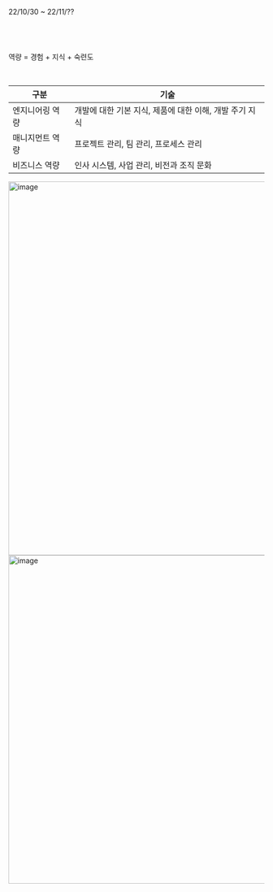22/10/30 ~ 22/11/??
# 
 <br/>

역량 = 경험 + 지식 + 숙련도

 <br/>

| 구분 | 기술 |
| --- | --- |
| 엔지니어링 역량 | 개발에 대한 기본 지식, 제품에 대한 이해, 개발 주기 지식 |
| 매니지먼트 역량 | 프로젝트 관리, 팀 관리, 프로세스 관리 |
| 비즈니스 역량 | 인사 시스템, 사업 관리, 비전과 조직 문화 |


<img width="736" alt="image" src="https://user-images.githubusercontent.com/50893303/199277476-415bc79b-774a-4ec1-8a35-90a1a613377b.png">
<img width="647" alt="image" src="https://user-images.githubusercontent.com/50893303/199278186-e4e2a74f-054b-40e3-9180-a45e89220936.png">
  
